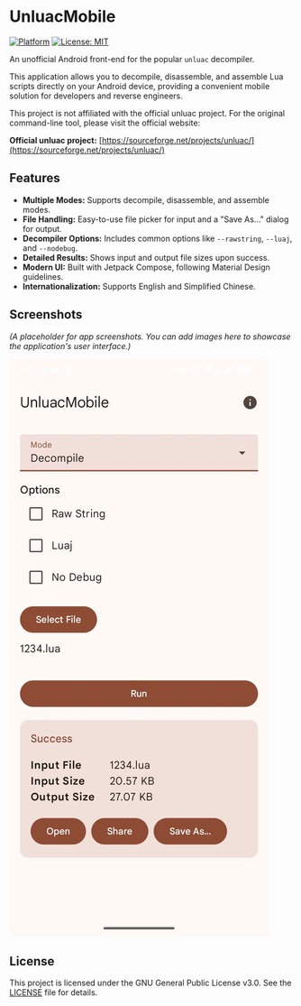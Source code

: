 # UnluacMobile

[![Platform](https://img.shields.io/badge/platform-Android-green.svg)](https://www.android.com)
[![License: MIT](https://img.shields.io/badge/License-MIT-yellow.svg)](https://opensource.org/licenses/MIT)

An unofficial Android front-end for the popular `unluac` decompiler.

This application allows you to decompile, disassemble, and assemble Lua scripts directly on your Android device, providing a convenient mobile solution for developers and reverse engineers.

This project is not affiliated with the official unluac project. For the original command-line tool, please visit the official website:

**Official unluac project:** [https://sourceforge.net/projects/unluac/](https://sourceforge.net/projects/unluac/)

## Features

- **Multiple Modes:** Supports decompile, disassemble, and assemble modes.
- **File Handling:** Easy-to-use file picker for input and a "Save As..." dialog for output.
- **Decompiler Options:** Includes common options like `--rawstring`, `--luaj`, and `--nodebug`.
- **Detailed Results:** Shows input and output file sizes upon success.
- **Modern UI:** Built with Jetpack Compose, following Material Design guidelines.
- **Internationalization:** Supports English and Simplified Chinese.

## Screenshots

*(A placeholder for app screenshots. You can add images here to showcase the application's user interface.)*

![Screenshot 1](image/screenshot1.jpg)

## License

This project is licensed under the GNU General Public License v3.0. See the [LICENSE](LICENSE) file for details.
